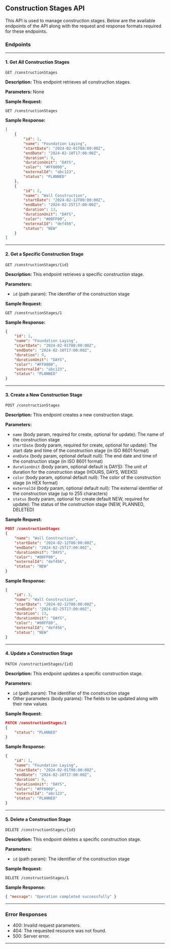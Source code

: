 ## Construction Stages API

This API is used to manage construction stages. Below are the available endpoints of the API along with the request and response formats required for these endpoints.

### Endpoints

---

#### 1. Get All Construction Stages

```
GET /constructionStages
```

**Description:**
This endpoint retrieves all construction stages.

**Parameters:**
None

**Sample Request:**
```
GET /constructionStages
```

**Sample Response:**
```json
[
    {
        "id": 1,
        "name": "Foundation Laying",
        "startDate": "2024-02-01T08:00:00Z",
        "endDate": "2024-02-10T17:00:00Z",
        "duration": 9,
        "durationUnit": "DAYS",
        "color": "#FF0000",
        "externalId": "abc123",
        "status": "PLANNED"
    },
    {
        "id": 2,
        "name": "Wall Construction",
        "startDate": "2024-02-12T08:00:00Z",
        "endDate": "2024-02-25T17:00:00Z",
        "duration": 13,
        "durationUnit": "DAYS",
        "color": "#00FF00",
        "externalId": "def456",
        "status": "NEW"
    }
]
```

---

#### 2. Get a Specific Construction Stage

```
GET /constructionStages/{id}
```

**Description:**
This endpoint retrieves a specific construction stage.

**Parameters:**
- `id` (path param): The identifier of the construction stage

**Sample Request:**
```
GET /constructionStages/1
```

**Sample Response:**
```json
{
    "id": 1,
    "name": "Foundation Laying",
    "startDate": "2024-02-01T08:00:00Z",
    "endDate": "2024-02-10T17:00:00Z",
    "duration": 9,
    "durationUnit": "DAYS",
    "color": "#FF0000",
    "externalId": "abc123",
    "status": "PLANNED"
}
```

---

#### 3. Create a New Construction Stage

```
POST /constructionStages
```

**Description:**
This endpoint creates a new construction stage.

**Parameters:**
- `name` (body param, required for create, optional for update): The name of the construction stage
- `startDate` (body param, required for create, optional for update): The start date and time of the construction stage (in ISO 8601 format)
- `endDate` (body param, optional default null): The end date and time of the construction stage (in ISO 8601 format)
- `durationUnit` (body param, optional default is DAYS): The unit of duration for the construction stage (HOURS, DAYS, WEEKS)
- `color` (body param, optional default null): The color of the construction stage (in HEX format)
- `externalId` (body param, optional default null): The external identifier of the construction stage (up to 255 characters)
- `status` (body param, optional for create default NEW, required for update): The status of the construction stage (NEW, PLANNED, DELETED)

**Sample Request:**
```json
POST /constructionStages
{
    "name": "Wall Construction",
    "startDate": "2024-02-12T08:00:00Z",
    "endDate": "2024-02-25T17:00:00Z",
    "durationUnit": "DAYS",
    "color": "#00FF00",
    "externalId": "def456",
    "status": "NEW"
}
```

**Sample Response:**
```json
{
    "id": 3,
    "name": "Wall Construction",
    "startDate": "2024-02-12T08:00:00Z",
    "endDate": "2024-02-25T17:00:00Z",
    "duration": 13,
    "durationUnit": "DAYS",
    "color": "#00FF00",
    "externalId": "def456",
    "status": "NEW"
}
```

---

#### 4. Update a Construction Stage

```
PATCH /constructionStages/{id}
```

**Description:**
This endpoint updates a specific construction stage.

**Parameters:**
- `id` (path param): The identifier of the construction stage
- Other parameters (body params): The fields to be updated along with their new values

**Sample Request:**
```json
PATCH /constructionStages/1
{
    "status": "PLANNED"
}
```

**Sample Response:**
```json
{
    "id": 1,
    "name": "Foundation Laying",
    "startDate": "2024-02-01T08:00:00Z",
    "endDate": "2024-02-10T17:00:00Z",
    "duration": 9,
    "durationUnit": "DAYS",
    "color": "#FF0000",
    "externalId": "abc123",
    "status": "PLANNED"
}
```

---

#### 5. Delete a Construction Stage

```
DELETE /constructionStages/{id}
```

**Description:**
This endpoint deletes a specific construction stage.

**Parameters:**
- `id` (path param): The identifier of the construction stage

**Sample Request:**
```
DELETE /constructionStages/1
```

**Sample Response:**
```json
{ "message": "Operation completed successfully" }
```

---

### Error Responses

- 400: Invalid request parameters.
- 404: The requested resource was not found.
- 500: Server error.

---
